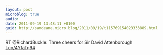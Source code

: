 ```yaml
---
layout: post
microblog: true
audio: 
date: 2011-09-19 13:48:11 +0100
guid: http://samdeane.micro.blog/2011/09/19/t115769154023333889.html
---
```

RT @RichardBuckle: Three cheers for Sir David Attenborough [t.co/4YfaTq94](http://t.co/4YfaTq94)
